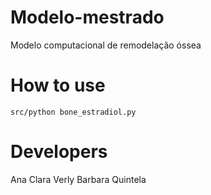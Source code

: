 # Modelo-mestrado

Modelo computacional de remodelação óssea

# How to use


```
src/python bone_estradiol.py
```

# Developers

Ana Clara Verly
Barbara Quintela
